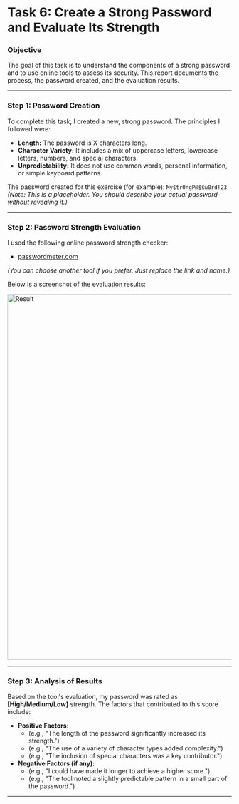 # Task 6: Create a Strong Password and Evaluate Its Strength

### Objective
The goal of this task is to understand the components of a strong password and to use online tools to assess its security. This report documents the process, the password created, and the evaluation results.

---

### Step 1: Password Creation

To complete this task, I created a new, strong password. The principles I followed were:
* **Length:** The password is X characters long.
* **Character Variety:** It includes a mix of uppercase letters, lowercase letters, numbers, and special characters.
* **Unpredictability:** It does not use common words, personal information, or simple keyboard patterns.

The password created for this exercise (for example): `My$tr0ngP@$$w0rd!23`
*(Note: This is a placeholder. You should describe your actual password without revealing it.)*

---

### Step 2: Password Strength Evaluation

I used the following online password strength checker:
* [passwordmeter.com](https://passwordmeter.com/)

*(You can choose another tool if you prefer. Just replace the link and name.)*

Below is a screenshot of the evaluation results:

<img width="603" height="820" alt="Result" src="https://github.com/user-attachments/assets/4e00282b-8644-4304-bc68-edd795f04369" />

---

### Step 3: Analysis of Results

Based on the tool's evaluation, my password was rated as **[High/Medium/Low]** strength. The factors that contributed to this score include:

* **Positive Factors:**
    * (e.g., "The length of the password significantly increased its strength.")
    * (e.g., "The use of a variety of character types added complexity.")
    * (e.g., "The inclusion of special characters was a key contributor.")
* **Negative Factors (if any):**
    * (e.g., "I could have made it longer to achieve a higher score.")
    * (e.g., "The tool noted a slightly predictable pattern in a small part of the password.")

---
